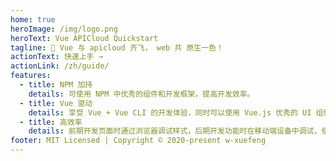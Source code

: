 ```yaml
---
home: true
heroImage: /img/logo.png
heroText: Vue APICloud Quickstart
tagline: 🚀 Vue 与 apicloud 齐飞， web 共 原生一色！
actionText: 快速上手 →
actionLink: /zh/guide/
features:
  - title: NPM 加持
    details: 可使用 NPM 中优秀的组件和开发框架，提高开发效率。
  - title: Vue 驱动
    details: 享受 Vue + Vue CLI 的开发体验，同时可以使用 Vue.js 优秀的 UI 组件库或框架。
  - title: 高效率
    details: 前期开发页面时通过浏览器调试样式，后期开发功能时在移动端设备中调试，使开发效率再次提升。
footer: MIT Licensed | Copyright © 2020-present w-xuefeng
---
```

